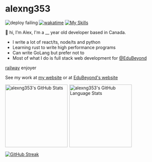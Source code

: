 # alexng353

![deploy failing](https://user-images.githubusercontent.com/26424336/219243493-5a23e72e-2907-4922-8f8c-982e31a9a1fa.svg)
[![wakatime](https://wakatime.com/badge/user/4f35b3ec-f357-44cc-829e-3c8e7a972d24.svg)](https://wakatime.com/@4f35b3ec-f357-44cc-829e-3c8e7a972d24)
[![My Skills](https://skillicons.dev/icons?i=rust,neovim,ts,golang,js,python,react,tailwind,html,aws,planetscale,mysql,mongodb,cloudflare,discord,docker,express,figma,gcp,kubernetes,md,mongodb,postgres,raspberrypi,svelte,vercel,tailscale)](https://skillicons.dev)

👋 hi, I’m Alex, I'm a \_\_ year old developer based in Canada. 
* I write a lot of react/ts, node/ts and python
* Learning rust to write high performance programs
* Can write GoLang but prefer not to
* Most of what I do is full stack web development for [@EduBeyond](https://github.com/EduBeyond)

[railway](https://railway.app) enjoyer

See my work at [my website](https://ayo.icu) or at [EduBeyond's website](https://edubeyond.dev)

<div style="display: flex; flex-direction: row; flex-wrap: wrap; gap: 6px;" >
  <img src="https://github-readme-stats.vercel.app/api?username=alexng353&show_icons=true&theme=radical&count_private=true" height="200px" alt="alexng353's GitHub Stats" />

  <img src="https://github-readme-stats.vercel.app/api/top-langs/?username=alexng353&count_private=true&show_icons=true&theme=radical&hide_border=false&layout=compact&hide=javascript,html&langs_count=6" height="200px" alt="alexng353's GitHub Language Stats" />
</div>

[![GitHub Streak](https://streak-stats.demolab.com?user=alexng353&theme=dark)](https://git.io/streak-stats)

